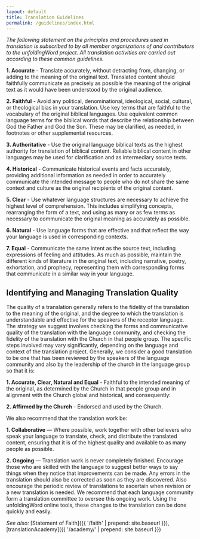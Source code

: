 ```yaml
---
layout: default
title: Translation Guidelines
permalink: /guidelines/index.html
---
```


*The following statement on the principles and procedures used in translation is subscribed to by all member organizations of and contributors to the unfoldingWord project. All translation activities are carried out according to these common guidelines.*

**1. Accurate** - Translate accurately, without detracting from, changing, or adding to the meaning of the original text. Translated content should faithfully communicate as precisely as possible the meaning of the original text as it would have been understood by the original audience.

**2. Faithful** - Avoid any political, denominational, ideological, social, cultural, or theological bias in your translation. Use key terms that are faithful to the vocabulary of the original biblical languages. Use equivalent common language terms for the biblical words that describe the relationship between God the Father and God the Son. These may be clarified, as needed, in footnotes or other supplemental resources.

**3. Authoritative** - Use the original language biblical texts as the highest authority for translation of biblical content. Reliable biblical content in other languages may be used for clarification and as intermediary source texts.

**4. Historical** - Communicate historical events and facts accurately, providing additional information as needed in order to accurately communicate the intended message to people who do not share the same context and culture as the original recipients of the original content.

**5. Clear** - Use whatever language structures are necessary to achieve the highest level of comprehension. This includes simplifying concepts, rearranging the form of a text, and using as many or as few terms as necessary to communicate the original meaning as accurately as possible.

**6. Natural** - Use language forms that are effective and that reflect the way your language is used in corresponding contexts.

**7. Equal** - Communicate the same intent as the source text, including expressions of feeling and attitudes. As much as possible, maintain the different kinds of literature in the original text, including narrative, poetry, exhortation, and prophecy, representing them with corresponding forms that communicate in a similar way in your language.

## Identifying and Managing Translation Quality

The quality of a translation generally refers to the fidelity of the translation to the meaning of the original, and the degree to which the translation is understandable and effective for the speakers of the receptor language. The strategy we suggest involves checking the forms and communicative quality of the translation with the language community, and checking the fidelity of the translation with the Church in that people group.
The specific steps involved may vary significantly, depending on the language and context of the translation project. Generally, we consider a good translation to be one that has been reviewed by the speakers of the language community and also by the leadership of the church in the language group so that it is:

**1. Accurate, Clear, Natural and Equal** - Faithful to the intended meaning of the original, as determined by the Church in that people group and in alignment with the Church global and historical, and consequently:

**2. Affirmed by the Church** - Endorsed and used by the Church.

We also recommend that the translation work be:

**1. Collaborative** — Where possible, work together with other believers who speak your language to translate, check, and distribute the translated content, ensuring that it is of the highest quality and available to as many people as possible.

**2. Ongoing** — Translation work is never completely finished. Encourage those who are skilled with the language to suggest better ways to say things when they notice that improvements can be made. Any errors in the translation should also be corrected as soon as they are discovered. Also encourage the periodic review of translations to ascertain when revision or a new translation is needed. We recommend that each language community form a translation committee to oversee this ongoing work. Using the unfoldingWord online tools, these changes to the translation can be done quickly and easily.

*See also:* [Statement of Faith]({{ '/faith' | prepend: site.baseurl }}), [translationAcademy]({{ '/academy/' | prepend: site.baseurl }})
